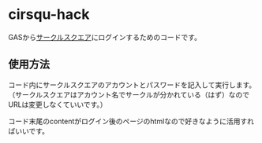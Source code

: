 # cirsqu-hack

GASから[サークルスクエア](https://www.c-sqr.net/loginform.php "サークルスクエア")にログインするためのコードです。


## 使用方法
コード内にサークルスクエアのアカウントとパスワードを記入して実行します。  
（サークルスクエアはアカウント名でサークルが分かれている（はず）なのでURLは変更しなくていいです。）  

コード末尾のcontentがログイン後のページのhtmlなので好きなように活用すればいいです。
